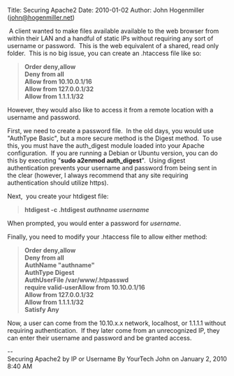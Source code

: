 Title: Securing Apache2
Date: 2010-01-02
Author: John Hogenmiller (john@hogenmiller.net)

 A client wanted to make files available available to the web browser
from within their LAN and a handful of static IPs without requiring any
sort of username or password.  This is the web equivalent of a shared,
read only folder.  This is no big issue, you can create an .htaccess
file like so:  
  

> **Order deny,allow  
> Deny from all  
> Allow from 10.10.0.1/16  
> Allow from 127.0.0.1/32  
> Allow from 1.1.1.1/32**

  
However, they would also like to access it from a remote location with a
username and password.  
  
First, we need to create a password file.  In the old days, you would
use "AuthType Basic", but a more secure method is the Digest method.  To
use this, you must have the auth\_digest module loaded into your Apache
configuration.  If you are running a Debian or Ubuntu version, you can
do this by executing "**sudo a2enmod auth\_digest**".  Using digest
authentication prevents your username and password from being sent in
the clear (however, I always recommend that any site requiring
authentication should utilize https).  
  
Next,  you create your htdigest file:  

> **htdigest -c .htdigest *authname username***

When prompted, you would enter a password for *username*.  
  
Finally, you need to modify your .htaccess file to allow either method:  
  

> **Order deny,allow  
> Deny from all  
> AuthName "authname"  
> AuthType Digest  
> AuthUserFile /var/www/.htpasswd  
> require valid-userAllow from 10.10.0.1/16  
> Allow from 127.0.0.1/32  
> Allow from 1.1.1.1/32  
> Satisfy Any**  

Now, a user can come from the 10.10.x.x network, localhost, or 1.1.1.1
without requiring authentication.  If they later come from an
unrecognized IP, they can enter their username and password and be
granted access.  
  
--  
Securing Apache2 by IP or Username By YourTech John on January 2, 2010
8:40 AM
